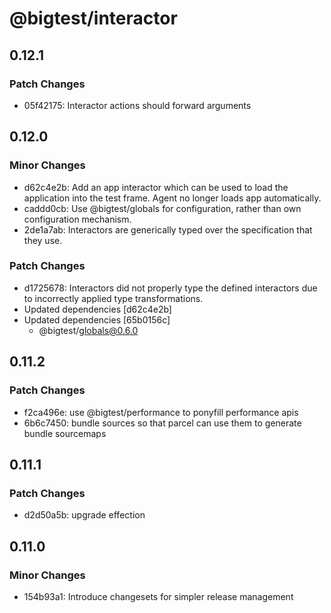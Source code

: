 # @bigtest/interactor

## 0.12.1

### Patch Changes

- 05f42175: Interactor actions should forward arguments

## 0.12.0

### Minor Changes

- d62c4e2b: Add an app interactor which can be used to load the application into the test frame. Agent no longer loads app automatically.
- caddd0cb: Use @bigtest/globals for configuration, rather than own configuration mechanism.
- 2de1a7ab: Interactors are generically typed over the specification that they use.

### Patch Changes

- d1725678: Interactors did not properly type the defined interactors due to incorrectly applied type transformations.
- Updated dependencies [d62c4e2b]
- Updated dependencies [65b0156c]
  - @bigtest/globals@0.6.0

## 0.11.2

### Patch Changes

- f2ca496e: use @bigtest/performance to ponyfill performance apis
- 6b6c7450: bundle sources so that parcel can use them to generate bundle
  sourcemaps

## 0.11.1

### Patch Changes

- d2d50a5b: upgrade effection

## 0.11.0

### Minor Changes

- 154b93a1: Introduce changesets for simpler release management
